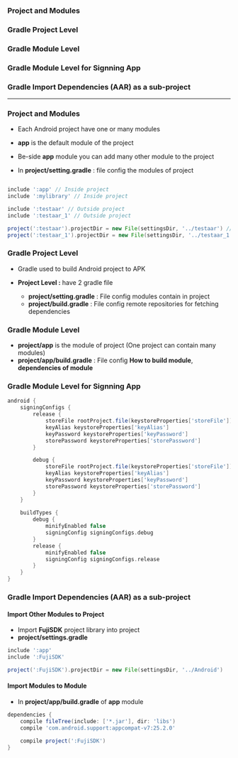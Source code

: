 ### Project and Modules
### Gradle Project Level
### Gradle Module Level
### Gradle Module Level for Signning App
### Gradle Import Dependencies (AAR) as a sub-project

--------
### Project and Modules
* Each Android project have one or many modules
* **app** is the default module of the project
* Be-side **app** module you can add many other module to the project

* In **project/setting.gradle** : file config the modules of project

```gradle

include ':app' // Inside project
include ':mylibrary' // Inside project

include ':testaar' // Outside project
include ':testaar_1' // Outside project

project(':testaar').projectDir = new File(settingsDir, '../testaar') // Outside project
project(':testaar_1').projectDir = new File(settingsDir, '../testaar_1') // // Outside project

```

### Gradle Project Level
* Gradle used to build Android project to APK

* **Project Level :** have 2 gradle file
  * **project/setting.gradle** : File config modules contain in project
  * **project/build.gradle** : File config remote repositories for fetching dependencies
  
### Gradle Module Level
  * **project/app** is the module of project (One project can contain many modules)
  * **project/app/build.gradle** : File config **How to build module**, **dependencies of module**

### Gradle Module Level for Signning App

```gradle
android {
    signingConfigs {
        release {
            storeFile rootProject.file(keystoreProperties['storeFile'])
            keyAlias keystoreProperties['keyAlias']
            keyPassword keystoreProperties['keyPassword']
            storePassword keystoreProperties['storePassword']
        }

        debug {
            storeFile rootProject.file(keystoreProperties['storeFile'])
            keyAlias keystoreProperties['keyAlias']
            keyPassword keystoreProperties['keyPassword']
            storePassword keystoreProperties['storePassword']
        }
    }
    
    buildTypes {
        debug {
            minifyEnabled false
            signingConfig signingConfigs.debug
        }
        release {
            minifyEnabled false
            signingConfig signingConfigs.release
        }
    }
}
```

### Gradle Import Dependencies (AAR) as a sub-project

#### Import Other Modules to Project

* Import **FujiSDK** project library into project 
* **project/settings.gradle**

```gradle
include ':app'
include ':FujiSDK'

project(':FujiSDK').projectDir = new File(settingsDir, '../Android')
```

#### Import Modules to Module
* In **project/app/build.gradle** of **app** module

```gradle
dependencies {
    compile fileTree(include: ['*.jar'], dir: 'libs')
    compile 'com.android.support:appcompat-v7:25.2.0'

    compile project(':FujiSDK')
}
```
